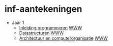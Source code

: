 # inf-aantekeningen

- Jaar 1
  - [Inleiding programmeren](/jaar_1/Inleiding_programmeren/) [WWW](santosvdw.github.io/inf-aantekeningen/jaar_1/inleiding_prgrammeren)
  - [Datastructuren](/jaar_1/datastructuren/) [WWW](santosvdw.github.io/inf-aantekeningen/jaar_1/datastructuren)
  - [Architectuur en computerorganisatie](/jaar_1/arco/) [WWW](santosvdw.github.io/inf-aantekeningen/jaar_1/arco)

